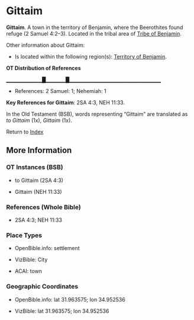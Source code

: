 # Gittaim
**Gittaim**. 
A town in the territory of Benjamin, where the Beerothites found refuge (2 Samuel 4:2–3). 
Located in the tribal area of [Tribe of Benjamin](../../../groups/md/acai/Benjamin.md). 




Other information about Gittaim:


* Is located within the following region(s): 
[Territory of Benjamin](TerritoryOfBenjamin.md). 


**OT Distribution of References**

▁▁▁▁▁▁▁▁▁█▁▁▁▁▁█▁▁▁▁▁▁▁▁▁▁▁▁▁▁▁▁▁▁▁▁▁▁▁
* References: 2 Samuel: 1; Nehemiah: 1



**Key References for Gittaim**: 
2SA 4:3, NEH 11:33. 


In the Old Testament (BSB), words representing “Gittaim” are translated as 
*to Gittaim* (1x), *Gittaim* (1x). 




Return to [Index](00-Index.md)

## More Information

### OT Instances (BSB)

* to Gittaim (2SA 4:3)

* Gittaim (NEH 11:33)



### References (Whole Bible)

* 2SA 4:3; NEH 11:33


### Place Types

* OpenBible.info: settlement

* VizBible: City

* ACAI: town



### Geographic Coordinates

* OpenBible.info: lat 31.963575; lon 34.952536

* VizBible: lat 31.963575; lon 34.952536




